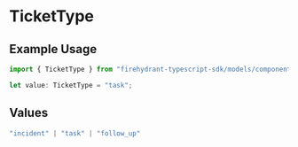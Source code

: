 # TicketType

## Example Usage

```typescript
import { TicketType } from "firehydrant-typescript-sdk/models/components";

let value: TicketType = "task";
```

## Values

```typescript
"incident" | "task" | "follow_up"
```